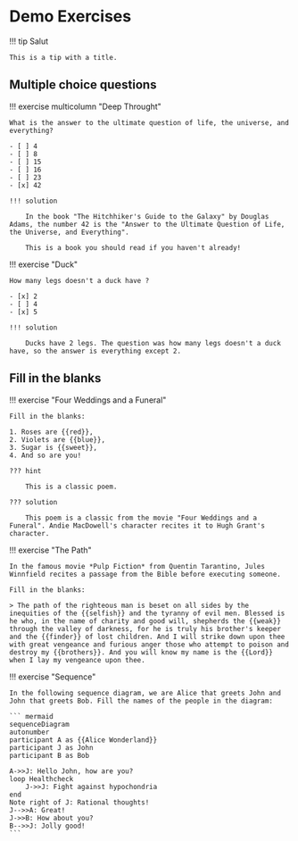 # Demo Exercises

!!! tip Salut

    This is a tip with a title.

## Multiple choice questions

!!! exercise multicolumn "Deep Throught"

    What is the answer to the ultimate question of life, the universe, and everything?

    - [ ] 4
    - [ ] 8
    - [ ] 15
    - [ ] 16
    - [ ] 23
    - [x] 42

    !!! solution

        In the book "The Hitchhiker's Guide to the Galaxy" by Douglas Adams, the number 42 is the "Answer to the Ultimate Question of Life, the Universe, and Everything".

        This is a book you should read if you haven't already!

!!! exercise "Duck"

    How many legs doesn't a duck have ?

    - [x] 2
    - [ ] 4
    - [x] 5

    !!! solution

        Ducks have 2 legs. The question was how many legs doesn't a duck have, so the answer is everything except 2.

## Fill in the blanks

!!! exercise "Four Weddings and a Funeral"

    Fill in the blanks:

    1. Roses are {{red}},
    2. Violets are {{blue}},
    3. Sugar is {{sweet}},
    4. And so are you!

    ??? hint

        This is a classic poem.

    ??? solution

        This poem is a classic from the movie "Four Weddings and a Funeral". Andie MacDowell's character recites it to Hugh Grant's character.

!!! exercise "The Path"

    In the famous movie *Pulp Fiction* from Quentin Tarantino, Jules Winnfield recites a passage from the Bible before executing someone.

    Fill in the blanks:

    > The path of the righteous man is beset on all sides by the inequities of the {{selfish}} and the tyranny of evil men. Blessed is he who, in the name of charity and good will, shepherds the {{weak}} through the valley of darkness, for he is truly his brother's keeper and the {{finder}} of lost children. And I will strike down upon thee with great vengeance and furious anger those who attempt to poison and destroy my {{brothers}}. And you will know my name is the {{Lord}} when I lay my vengeance upon thee.

!!! exercise "Sequence"

    In the following sequence diagram, we are Alice that greets John and John that greets Bob. Fill the names of the people in the diagram:

    ``` mermaid
    sequenceDiagram
    autonumber
    participant A as {{Alice Wonderland}}
    participant J as John
    participant B as Bob

    A->>J: Hello John, how are you?
    loop Healthcheck
        J->>J: Fight against hypochondria
    end
    Note right of J: Rational thoughts!
    J-->>A: Great!
    J->>B: How about you?
    B-->>J: Jolly good!
    ```